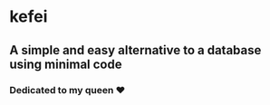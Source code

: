 # kefei
## A simple and easy alternative to a database using minimal code


### Dedicated to my queen ❤️
